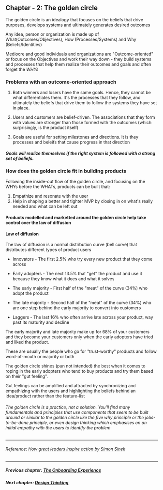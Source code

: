 ## Chapter - 2: The golden circle
The golden circle is an idealogy that focuses on the beliefs that drive purposes, develops systems and ultimately generates desired outcomes

Any idea, person or organization is made up of What(Outcomes/Objectives), How (Processes/Systems) and Why (Beliefs/Identities)

Mediocre and good individuals and organizations are "Outcome-oriented" or focus on the Objectives and work their way down - they build systems and processes that help them realize their outcomes and goals and often forget the *WHYs*

### Problems with an outcome-oriented approach

1. Both winners and losers have the same goals. Hence, they cannot be what differentiates them. It's the processes that they follow, and ultimately the beliefs that drive them to follow the systems they have set in place.

2. Users and customers are belief-driven. The associations that they form with values are stronger than those formed with the outcomes (which surprisingly, is the product itself)

3. Goals are useful for setting milestones and directions. It is they processes and beleifs that cause progress in that direction

##### Goals will realize themselves if the right system is followed with a strong set of beliefs. 

### How does the golden circle fit in building products
Following the inside-out flow of the golden circle, and focusing on the WHYs before the WHATs, products can be built that: 

1. Empathize and resonate with the user
2. Help in shaping a better and tighter MVP by closing in on what's really needed and what can be left out

#### Products modelled and marketted around the golden circle help take control over the law of diffusion

#### Law of diffusion
The law of diffusion is a normal distribution curve (bell curve) that distributes different types of product users

* Innovators - The first 2.5% who try every new product that they come across 

* Early adopters - The next 13.5% that "get" the product and use it because they know what it does and what it solves

* The early majority - First half of the "meat" of the curve (34%) who adopt the product 

* The late majority - Second half of the "meat" of the curve (34%) who are one step behind the early majority to convert into customers

* Laggers - The last 16% who often arrive late across your product, way past its maturity and decline 

The early majority and late majority make up for 68% of your customers and they become your customers only when the early adopters have tried and liked the product. 

These are usually the people who go for "trust-worthy" products and follow word-of-mouth or majority or both 

The golden circle shines (pun not intended) the best when it comes to roping in the early adopters who tend to buy products and try them based on their "gut feeling".

Gut feelings can be amplified and attracted by synchronizing and empathizing with the users and highlighting the beliefs behind an idea/product rather than the feature-list 

###### The golden circle is a practice, not a solution. You'll find many fundamentals and principles that use components that seem to be built around or similar to the golden circle like the five why principle or the jobs-to-be-done principle, or even design thinking which emphasises on an initial empathy with the users to identify the problem

<hr/>

###### Reference: [How great leaders inspire action by Simon Sinek](https://www.youtube.com/watch?v=qp0HIF3SfI4)

<hr/>

##### Previous chapter: [The Onboarding Experience](README.md)
##### Next chapter: [Design Thinking](Ch2.md)